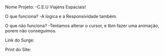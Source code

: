 Nome Projeto:
-C.E.U Viajens Espaciais!

O que funciona?
-A logica e a Responsividade também.

O que não funciona?
-Tentamos alterar o cursor, e tbm fazer uma animação, porem não conseguimos.

Link do Surge:


Print do Site:

